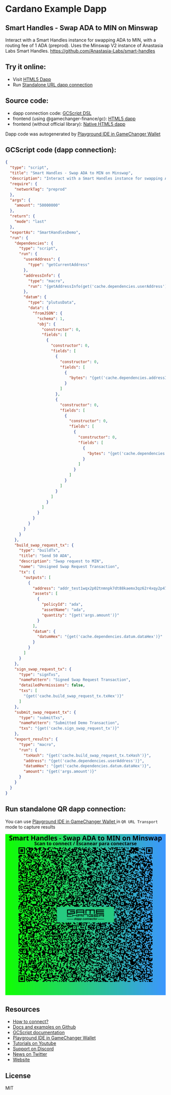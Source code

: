 
# Cardano Example Dapp

## **Smart Handles - Swap ADA to MIN on Minswap**

Interact with a Smart Handles instance for swapping ADA to MIN, with a routing fee of 1 ADA (preprod). Uses the Minswap V2 instance of Anastasia Labs Smart Handles. https://github.com/Anastasia-Labs/smart-handles


## Try it online: 

-  Visit [HTML5 Dapp](https://gamechangerfinance.github.io/gamechanger.wallet/examples/Smart%20Handles%20-%20Swap%20ADA%20to%20MIN%20on%20Minswap.html)
-  Run [Standalone URL dapp connection](https://beta-wallet.gamechanger.finance/api/2/run/1-H4sIAAAAAAAAA8VUS0_bQBD-K6u9AJJxIBCg3KJygD4oKtBLhdDGniRu7N3N7mxxivjvnVk74ECgEpc6UmTP85tvHvcSFxbksfSZKyzKRGKBJQsuK-VQnCqdl-DFtri8U1YMT4YCjfh6di6MFl8L7UlKTjk0_oXR5HqmEZzKUNwVOBVKrIYiJ1Q6AzE2TrC_LfSkEzlZujkTkFVjAGHGYjfabFoH1pl8KxXXnqLhFJY4xI_-U3ByGGpFH75Q4osa-VUUqZgiWn_c600oWRilmal6jw7b7NDz7LA9bRyoSAfzUDji5l5qwDvjZldqQuW2iORDIpWbeNarygSNpBvsNA8rHWBwmtWVyZniktKxAmprHA79kvUW4wlUhtOG6JODBZ2DzgqIKZ73rTULHtwwzx34rtUE8GNwDjQudQy2eT3TY9MxrVTmHtPKe_IcPtlt0ufmRqayKaRdQGkn7cbW1gOHzxWGqhPYlgGDP1GoZFQq1o2dqT5dfjvnd09RK5LuJtKMfrEkM9ROFzI0Th7vJHJcQJlTXT_fqxotkNmLZa2to8NJatWiIsY-w-JU-ekGV3XzkPxvVDShM9qKVVTLX3wSOQpFmd_yTtzy0ILHW6w7rYj6q7q77ZRMDHZ4xV6sc9z8Nk67o2SjVcWO19oXEw15cx--t1ZXTmlPF4ADUJKYm7bZBmwqVssJjW-3VD7u3s3rvt3po660nR3meHQ0U1DVe_M_B323X88Xfbt_eDg4ODr8MNurJ_a3KvcGFF15D21Ya8oiW5zlMa5a6s4bpI1kHpSmohePdPPKps2-NmR2Jje-nEL9Vm-iDf8rMowRuA-JZFreaAGrr2rfEnmhkE5mJPufbOaAqighvwBXFd6TkIofq9IDM81ErIBdOwsp1i3aG4YaRlWBb4GNBmvhRg0SYr5WL_r-fKrXkbLRnIvmCJLchxL9aweJpDXP_bO4rxbZrkjSmbhXO7lywx5k8r72J0_Hf_2A0fMXn24B7nYHAAA)

## Source code:

- dapp connection code: [GCScript DSL](Smart%20Handles%20-%20Swap%20ADA%20to%20MIN%20on%20Minswap.gcscript)
- frontend (using @gamechanger-finance/gc): [HTML5 dapp](Smart%20Handles%20-%20Swap%20ADA%20to%20MIN%20on%20Minswap.html)
- frontend (without official library): [Native HTML5 dapp](Smart%20Handles%20-%20Swap%20ADA%20to%20MIN%20on%20Minswap_nolib.html)

Dapp code was autogenerated by [Playground IDE in GameChanger Wallet ](https://beta-wallet.gamechanger.finance/playground)

## GCScript code (dapp connection):
```json
{
  "type": "script",
  "title": "Smart Handles - Swap ADA to MIN on Minswap",
  "description": "Interact with a Smart Handles instance for swapping ADA to MIN, with a routing fee of 1 ADA (preprod). Uses the Minswap V2 instance of Anastasia Labs Smart Handles. https://github.com/Anastasia-Labs/smart-handles",
  "require": {
    "networkTag": "preprod"
  },
  "args": {
    "amount": "50000000"
  },
  "return": {
    "mode": "last"
  },
  "exportAs": "SmartHandlesDemo",
  "run": {
    "dependencies": {
      "type": "script",
      "run": {
        "userAddress": {
          "type": "getCurrentAddress"
        },
        "addressInfo": {
          "type": "macro",
          "run": "{getAddressInfo(get('cache.dependencies.userAddress'))}"
        },
        "datum": {
          "type": "plutusData",
          "data": {
            "fromJSON": {
              "schema": 1,
              "obj": {
                "constructor": 0,
                "fields": [
                  {
                    "constructor": 0,
                    "fields": [
                      {
                        "constructor": 0,
                        "fields": [
                          {
                            "bytes": "{get('cache.dependencies.addressInfo.paymentKeyHash')}"
                          }
                        ]
                      },
                      {
                        "constructor": 0,
                        "fields": [
                          {
                            "constructor": 0,
                            "fields": [
                              {
                                "constructor": 0,
                                "fields": [
                                  {
                                    "bytes": "{get('cache.dependencies.addressInfo.stakingKeyHash')}"
                                  }
                                ]
                              }
                            ]
                          }
                        ]
                      }
                    ]
                  }
                ]
              }
            }
          }
        }
      }
    },
    "build_swap_request_tx": {
      "type": "buildTx",
      "title": "Send 50 ADA",
      "description": "Swap request to MIN",
      "name": "Unsigned Swap Request Transaction",
      "tx": {
        "outputs": [
          {
            "address": "addr_test1wqx2p02tnmnpk7dt88kaemx3qz62r4xqy2p47756879k3xgpval35",
            "assets": [
              {
                "policyId": "ada",
                "assetName": "ada",
                "quantity": "{get('args.amount')}"
              }
            ],
            "datum": {
              "datumHex": "{get('cache.dependencies.datum.dataHex')}"
            }
          }
        ]
      }
    },
    "sign_swap_request_tx": {
      "type": "signTxs",
      "namePattern": "Signed Swap Request Transaction",
      "detailedPermissions": false,
      "txs": [
        "{get('cache.build_swap_request_tx.txHex')}"
      ]
    },
    "submit_swap_request_tx": {
      "type": "submitTxs",
      "namePattern": "Submitted Demo Transaction",
      "txs": "{get('cache.sign_swap_request_tx')}"
    },
    "export_results": {
      "type": "macro",
      "run": {
        "txHash": "{get('cache.build_swap_request_tx.txHash')}",
        "address": "{get('cache.dependencies.userAddress')}",
        "datumHex": "{get('cache.dependencies.datum.dataHex')}",
        "amount": "{get('args.amount')}"
      }
    }
  }
}
```

## Run standalone QR dapp connection: 

You can use [Playground IDE in GameChanger Wallet ](https://beta-wallet.gamechanger.finance/playground) in `QR URL Transport` mode to capture results

[![This GCScript/URL is too large! make it shorter uploading parts to GCFS. Unable to generate QR code](Smart%20Handles%20-%20Swap%20ADA%20to%20MIN%20on%20Minswap.png)](https://gamechangerfinance.github.io/gamechanger.wallet/examples/Smart%20Handles%20-%20Swap%20ADA%20to%20MIN%20on%20Minswap.png)

## Resources
- [How to connect?](https://www.npmjs.com/package/@gamechanger-finance/gc)
- [Docs and examples on Github](https://github.com/GameChangerFinance/gamechanger.wallet/)
- [GCScript documentation](https://beta-wallet.gamechanger.finance/doc/api/v2)
- [Playground IDE in GameChanger Wallet ](https://beta-wallet.gamechanger.finance/playground)
- [Tutorials on Youtube](https://www.youtube.com/@gamechanger.finance)
- [Support on Discord](https://discord.gg/vpbfyRaDKG)
- [News on Twitter](https://twitter.com/GameChangerOk)
- [Website](https://gamechanger.finance)

## License
MIT 
    
